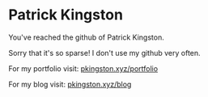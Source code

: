 # Patrick Kingston

You've reached the github of Patrick Kingston.

Sorry that it's so sparse! I don't use my github very often.

For my portfolio visit: [pkingston.xyz/portfolio](https://pkingston.xyz/portfolio.html)

For my blog visit: [pkingston.xyz/blog](https://pkingston.xyz/blog.php)

<!---
pkingstonxyz/pkingstonxyz is a ✨ special ✨ repository because its `README.md` (this file) appears on your GitHub profile.
You can click the Preview link to take a look at your changes.
--->
